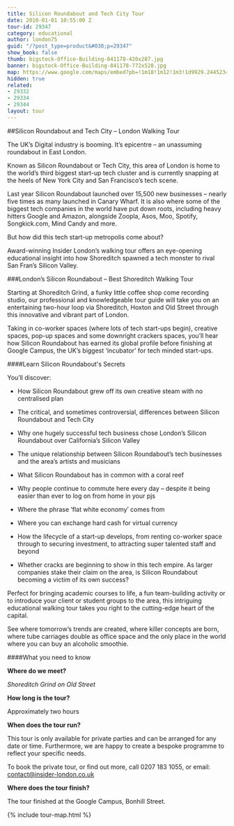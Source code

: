 ```yaml
---
title: Silicon Roundabout and Tech City Tour
date: 2010-01-01 10:55:00 Z
tour-id: 29347
category: educational
author: london75
guid: "/?post_type=product&#038;p=29347"
show_book: false
thumb: bigstock-Office-Building-841178-420x287.jpg
banner: bigstock-Office-Building-841178-772x528.jpg
map: https://www.google.com/maps/embed?pb=!1m18!1m12!1m3!1d9929.244523455453!2d-0.08826599999996543!3d51.52585299999999!2m3!1f0!2f0!3f0!3m2!1i1024!2i768!4f13.1!3m3!1m2!1s0x48761ca61bf76b2d%3A0x77ad380a270e769b!2sShoreditch+Grind!5e0!3m2!1sen!2s!4v1431589006129
hidden: true
related:
- 29332
- 29334
- 29344
layout: tour
---
```


##Silicon Roundabout and Tech City – London Walking Tour

<p class="lede">The UK’s Digital industry is booming. It’s epicentre – an unassuming roundabout in East London.
</p>

Known as Silicon Roundabout or Tech City, this area of London is home to the world’s third biggest start-up tech cluster and is currently snapping at the heels of New York City and San Francisco’s tech scene.

Last year Silicon Roundabout launched over 15,500 new businesses – nearly five times as many launched in Canary Wharf. It is also where some of the biggest tech companies in the world have put down roots, including heavy hitters Google and Amazon, alongside Zoopla, Asos, Moo, Spotify, Songkick.com, Mind Candy and more.

But how did this tech start-up metropolis come about?

Award-winning Insider London’s walking tour offers an eye-opening educational insight into how Shoreditch spawned a tech monster to rival San Fran’s Silicon Valley.

###London’s Silicon Roundabout – Best Shoreditch Walking Tour

Starting at Shoreditch Grind, a funky little coffee shop come recording studio, our professional and knowledgeable tour guide will take you on an entertaining two-hour loop via Shoreditch, Hoxton and Old Street through this innovative and vibrant part of London.

Taking in co-worker spaces (where lots of tech start-ups begin), creative spaces, pop-up spaces and some downright crackers spaces, you’ll hear how Silicon Roundabout has earned its global profile before finishing at Google Campus, the UK’s biggest ‘incubator’ for tech minded start-ups.

####Learn Silicon Roundabout's Secrets

You’ll discover:

- How Silicon Roundabout grew off its own creative steam with no centralised plan

- The critical, and sometimes controversial, differences between Silicon Roundabout and Tech City

- Why one hugely successful tech business chose London’s Silicon Roundabout over California’s Silicon Valley

- The unique relationship between Silicon Roundabout’s tech businesses and the area’s artists and musicians

- What Silicon Roundabout has in common with a coral reef

- Why people continue to commute here every day &#8211; despite it being easier than ever to log on from home in your pjs

- Where the phrase ‘flat white economy’ comes from

- Where you can exchange hard cash for virtual currency

- How the lifecycle of a start-up develops, from renting co-worker space through to securing investment, to attracting super talented staff and beyond

- Whether cracks are beginning to show in this tech empire. As larger companies stake their claim on the area, is Silicon Roundabout becoming a victim of its own success?

Perfect for bringing academic courses to life, a fun team-building activity or to introduce your client or student groups to the area, this intriguing educational walking tour takes you right to the cutting-edge heart of the capital.

See where tomorrow’s trends are created, where killer concepts are born, where tube carriages double as office space and the only place in the world where you can buy an alcoholic smoothie.

####What you need to know

**Where do we meet?**

<em>Shoreditch Grind on Old Street</em>

**How long is the tour?**

Approximately two hours

**When does the tour run?**

This tour is only available for private parties and can be arranged for any date or time. Furthermore, we are happy to create a bespoke programme to reflect your specific needs.

To book the private tour, or find out more, call 0207 183 1055, or email: <a href="mailto:contact@insider-london.co.uk">contact@insider-london.co.uk</a>

**Where does the tour finish?**

The tour finished at the Google Campus, Bonhill Street.</em>

{% include tour-map.html %}
